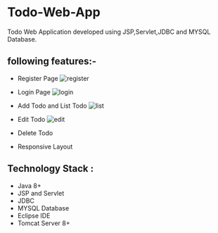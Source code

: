 # Todo-Web-App
Todo Web Application developed using JSP,Servlet,JDBC and MYSQL Database.

## **following features:-**
- Register Page
![register](https://user-images.githubusercontent.com/73696792/145343002-55954a6c-ff24-4990-b19c-6f94d9c7c90a.png)

- Login Page
![login](https://user-images.githubusercontent.com/73696792/145342971-87c62f61-5b30-47ba-9e3f-f55176835b7b.png)

- Add Todo and List Todo
![list](https://user-images.githubusercontent.com/73696792/145343104-03f46804-948c-4d05-a951-07605da0734b.png)

- Edit Todo
![edit](https://user-images.githubusercontent.com/73696792/145343122-341d33e5-eb19-42dc-8322-915fb64c1b9d.png)

- Delete Todo

- Responsive Layout

## **Technology Stack :**

- Java 8+
- JSP and Servlet
- JDBC
- MYSQL Database
- Eclipse IDE
- Tomcat Server 8+
